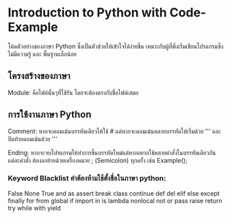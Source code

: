 # Introduction to Python with Code-Example
โค้ดตัวอย่างของภาษา Python ซึ่งเป็นตัวช่วยให้เข้าใจได้ง่ายขึ้น เหมาะกับผู้ที่พึ่งเริ่มเขียนโปรแกรมซึ่งไม่มีความรู้ และ พื้นฐานเล็กน้อย

## โครงสร้างของภาษา
Module: คือไฟล์นั้นๆที่ใช้รัน โดยจะต้องตรงกับชื่อไฟล์เสมอ

## การใช้งานภาษา Python

Comment: หากจะคอมเม้นบรรทัดเดียวให้ใช้ # แต่หากจะคอมเม้นหลายบรรทัดให้เริ่มด้วย ''' และปิดท้ายคอมเม้นด้วย '''

Ending: หากจะจบโปรแกรมให้ทำการขึ้นบรรทัดใหม่แต่หากอยากใช้หลายคำสั่งในบรรทัดเดียวกันแต่ละคำสั่ง
ต้องลงท้ายด้วยเครื่องหมาย ; (Semicolon) ทุกครั้ง เช่น Example();

### Keyword Blacklist คำต้องห้ามใช้ตั้งชื่อในภาษา python: 
False	None	True	and
as	assert	break	class
continue	def	del	elif
else	except	finally	for
from	global	if	import
in	is	lambda	nonlocal
not	or	pass	raise
return	try	while	with
yield
